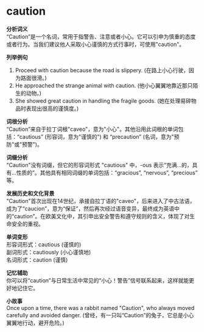 # caution

**分析词义**  
“Caution”是一个名词，常用于指警告、注意或者小心。它可以引申为慎重的态度或者行为。当我们建议他人采取小心谨慎的方式行事时，可使用"caution"。

  

**列举例句**

  

1.  Proceed with caution because the road is slippery. (在路上小心行驶，因为路面很滑。)
2.  He approached the strange animal with caution. (他小心翼翼地靠近那只陌生的动物。)
3.  She showed great caution in handling the fragile goods. (她在处理易碎物品时表现出很高的谨慎度。)

  

**词根分析**  
“Caution”来自于拉丁词根"caveo"，意为"小心"。其他沿用此词根的单词包括：“cautious” (形容词，意为"谨慎的") 和 “precaution” (名词，意为"预防"或"预警")。

  

**词缀分析**  
"Caution"没有词缀，但它的形容词形式 "cautious" 中，-ous 表示“充满...的，具有...性质的”。其他具有相同词缀的单词包括：“gracious”, “nervous”, “precious” 等。

  

**发展历史和文化背景**  
"Caution"首次出现在14世纪，承接自拉丁语的"caveo"，后来进入了中古法语，成为了“caucion”，意为“保证”，然后再次经过语音变异，最终成为英语中的“caution”。在欧美文化中，其引申出安全警告和遵守规则的含义，体现了对生命安全的重视。

  

**单词变形**  
形容词形式：cautious (谨慎的)  
副词形式：cautiously (小心谨慎地)  
名词形式：caution (谨慎)

  

**记忆辅助**  
你可以将“caution”与日常生活中常见的“小心！警告”信号联系起来，这样就能更好地记住它。

  

**小故事**  
Once upon a time, there was a rabbit named "Caution", who always moved carefully and avoided danger. (曾经，有一只叫“Caution”的兔子，它总是小心翼翼地行动，避开危险。)
